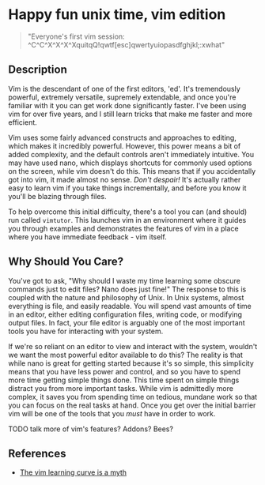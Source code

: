 Happy fun unix time, vim edition
================================

> "Everyone's first vim session: ^C^C^X^X^X^XquitqQ!qwtf[esc]qwertyuiopasdfghjkl;:xwhat"

Description
-----------

Vim is the descendant of one of the first editors, 'ed'. It's tremendously
powerful, extremely versatile, supremely extendable, and once you're familiar
with it you can get work done significantly faster. I've been using vim for over
five years, and I still learn tricks that make me faster and more efficient.

Vim uses some fairly advanced constructs and approaches to editing, which makes
it incredibly powerful.  However, this power means a bit of added complexity,
and the default controls aren't immediately intuitive. You may have used nano,
which displays shortcuts for commonly used options on the screen, while vim
doesn't do this. This means that if you accidentally got into vim, it made
almost no sense. *Don't despair!* It's actually rather easy to learn vim if you
take things incrementally, and before you know it you'll be blazing through
files.

To help overcome this initial difficulty, there's a tool you can (and should)
run called `vimtutor`. This launches vim in an environment where it guides you
through examples and demonstrates the features of vim in a place where you have
immediate feedback - vim itself.

Why Should You Care?
--------------------

You've got to ask, "Why should I waste my time learning some obscure commands
just to edit files? Nano does just fine!" The response to this is coupled with
the nature and philosophy of Unix. In Unix systems, almost everything is file,
and easily readable. You will spend vast amounts of time in an editor, either
editing configuration files, writing code, or modifying output files. In fact,
your file editor is arguably one of the most important tools you have for
interacting with your system.

If we're so reliant on an editor to view and interact with the system, wouldn't
we want the most powerful editor available to do this? The reality is that while
nano is great for getting started because it's so simple, this simplicity means
that you have less power and control, and so you have to spend more time getting
simple things done. This time spent on simple things distract you from more
important tasks. While vim is admittedly more complex, it saves you from
spending time on tedious, mundane work so that you can focus on the real tasks
at hand. Once you get over the initial barrier vim will be one of the tools that
you *must* have in order to work.

TODO talk more of vim's features? Addons? Bees?

References
----------

 * [The vim learning curve is a myth](http://robots.thoughtbot.com/post/13164810557/the-vim-learning-curve-is-a-myth)
